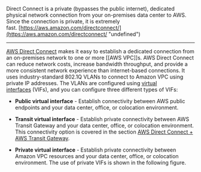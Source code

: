 Direct Connect is a private (bypasses the public internet), dedicated physical network connection from your on-premises data center to AWS. Since the connection is private, it is extremely fast. [https://aws.amazon.com/directconnect/](https://aws.amazon.com/directconnect/ "undefined")

------

[AWS Direct Connect](http://aws.amazon.com/directconnect/) makes it easy to establish a dedicated connection from an on-premises network to one or more [[AWS VPC]]s. AWS Direct Connect can reduce network costs, increase bandwidth throughput, and provide a more consistent network experience than internet-based connections. It uses industry-standard 802.1Q VLANs to connect to Amazon VPC using private IP addresses. The VLANs are configured using [virtual interfaces](https://docs.aws.amazon.com/directconnect/latest/UserGuide/WorkingWithVirtualInterfaces.html) (VIFs), and you can configure three different types of VIFs:

- **Public virtual interface** - Establish connectivity between AWS public endpoints and your data center, office, or colocation environment.
    
- **Transit virtual interface** - Establish private connectivity between AWS Transit Gateway and your data center, office, or colocation environment. This connectivity option is covered in the section [AWS Direct Connect + AWS Transit Gateway](https://docs.aws.amazon.com/whitepapers/latest/aws-vpc-connectivity-options/aws-direct-connect-aws-transit-gateway.html).
    
- **Private virtual interface** - Establish private connectivity between Amazon VPC resources and your data center, office, or colocation environment. The use of private VIFs is shown in the following figure.